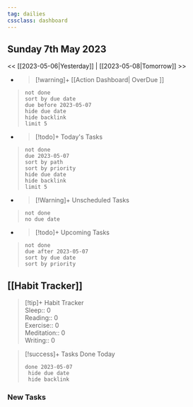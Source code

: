 ```yaml
---
tag: dailies
cssclass: dashboard
---
```

## Sunday 7th May 2023

<< [[2023-05-06|Yesterday]] | [[2023-05-08|Tomorrow]] >>

- > [!warning]+ [[Action Dashboard| OverDue ]]
> ```tasks
> not done
> sort by due date
> due before 2023-05-07
> hide due date
> hide backlink
> limit 5
> ```

- > [!todo]+ Today's Tasks
> ```tasks
> not done
> due 2023-05-07
> sort by path
> sort by priority
> hide due date
> hide backlink
> limit 5
> ```

- > [!Warning]+ Unscheduled Tasks  
 > ```tasks  
 > not done  
 > no due date

- > [!todo]+ Upcoming Tasks
> ```tasks  
> not done  
> due after 2023-05-07  
> sort by due date
> sort by priority  

## [[Habit Tracker]]
> [!tip]+ Habit Tracker  
> Sleep:: 0  
> Reading:: 0  
> Exercise:: 0  
> Meditation:: 0  
> Writing:: 0


> [!success]+ Tasks Done Today
> ```tasks 
> done 2023-05-07
>  hide due date
>  hide backlink
### New Tasks

